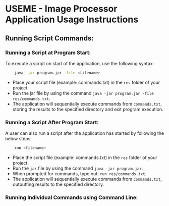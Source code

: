 # USEME - Image Processor Application Usage Instructions

## Running Script Commands:

### Running a Script at Program Start:
To execute a script on start of the application, use the following syntax:
```bash
    java -jar program.jar -file <filename>
```
- Place your script file (example: commands.txt) in the `res` folder of your project.
- Run the jar file by using the command `java -jar program.jar -file res/commands.txt`.
- The application will sequentially execute commands from `commands.txt`, storing the results to the specified directory and exit program execution.

### Running a Script After Program Start:
A user can also run a script after the application has started by following the below steps:

```bash
    run <filename>
```

- Place the script file (example: commands.txt) in the `res` folder of your project.
- Run the `jar` file by using the command `java -jar program.jar`.
- When prompted for commands, type out: `run res/commands.txt`.
- The application will sequentially execute commands from `commands.txt`, outputting results to the specified directory.

### Running Individual Commands using Command Line:

